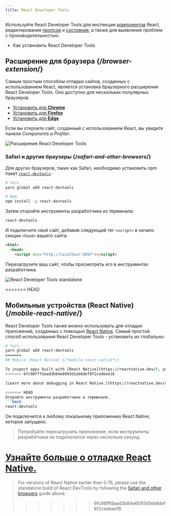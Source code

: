 ```yaml
---
title: React Developer Tools
---
```


<Intro>

Используйте React Developer Tools для инспекции [компонентов](/learn/your-first-component) React, редактирования [пропсов](/learn/passing-props-to-a-component) и [состояния](/learn/state-a-components-memory), а также для выявления проблем с производительностью.

</Intro>

<YouWillLearn>

* Как установить React Developer Tools

</YouWillLearn>

## Расширение для браузера {/*browser-extension*/}

Самым простым способом отладки сайтов, созданных с использованием React, является установка браузерного расширения React Developer Tools. Оно доступно для нескольких популярных браузеров.

* [Установить для **Chrome**](https://chrome.google.com/webstore/detail/react-developer-tools/fmkadmapgofadopljbjfkapdkoienihi?hl=ru)
* [Установить для **Firefox**](https://addons.mozilla.org/ru/firefox/addon/react-devtools/)
* [Установить для **Edge**](https://microsoftedge.microsoft.com/addons/detail/react-developer-tools/gpphkfbcpidddadnkolkpfckpihlkkil)

Если вы откроете сайт, созданный с использованием React, вы увидите панели _Components_ и _Profiler_.

![Расширение React Developer Tools](/images/docs/react-devtools-extension.png)

### Safari и другие браузеры {/*safari-and-other-browsers*/}
Для других браузеров, таких как Safari, необходимо установить npm пакет [`react-devtools`](https://www.npmjs.com/package/react-devtools):

```bash
# Yarn
yarn global add react-devtools

# Npm
npm install -g react-devtools
```

Затем откройте инструменты разработчика из терминала:
```bash
react-devtools
```

И подключите свой сайт, добавив следующий тег `<script>` в начало секции `<head>` вашего сайта:
```html {3}
<html>
  <head>
    <script src="http://localhost:8097"></script>
```

Перезагрузите ваш сайт, чтобы просмотреть его в инструментах разработчика.

![React Developer Tools standalone](/images/docs/react-devtools-standalone.png)

<<<<<<< HEAD
## Мобильные устройства (React Native) {/*mobile-react-native*/}
React Developer Tools также можно использовать для отладки приложений, созданных с помощью [React Native](https://reactnative.dev/).
Самый простой способ использования React Developer Tools - установить их глобально:

```bash
# Yarn
yarn global add react-devtools
=======
## Mobile (React Native) {/*mobile-react-native*/}

To inspect apps built with [React Native](https://reactnative.dev/), you can use [React Native DevTools](https://reactnative.dev/docs/react-native-devtools), the built-in debugger that deeply integrates React Developer Tools. All features work identically to the browser extension, including native element highlighting and selection.
>>>>>>> 6fc98fffdaad3b84e6093d1eb8def8f2cedeee16

[Learn more about debugging in React Native.](https://reactnative.dev/docs/debugging)

<<<<<<< HEAD
Откройте инструменты разработчика в терминале.
```bash
react-devtools
```

Он подключится к любому локальному приложению React Native, которое запущено.

> Попробуйте перезагрузить приложение, если инструменты разработчика не подключатся через несколько секунд.

[Узнайте больше о отладке React Native.](https://reactnative.dev/docs/debugging)
=======
> For versions of React Native earlier than 0.76, please use the standalone build of React DevTools by following the [Safari and other browsers](#safari-and-other-browsers) guide above.
>>>>>>> 6fc98fffdaad3b84e6093d1eb8def8f2cedeee16
